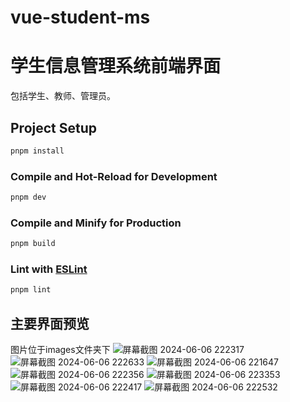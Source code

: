 # vue-student-ms

# 学生信息管理系统前端界面

包括学生、教师、管理员。

## Project Setup

```sh
pnpm install
```

### Compile and Hot-Reload for Development

```sh
pnpm dev
```

### Compile and Minify for Production

```sh
pnpm build
```

### Lint with [ESLint](https://eslint.org/)

```sh
pnpm lint
```

## 主要界面预览

图片位于images文件夹下
![屏幕截图 2024-06-06 222317](https://github.com/CYHone/vue-student-ms/assets/131361865/874c16bb-1aa3-4093-8fe6-382c60e8f57a)
![屏幕截图 2024-06-06 222633](https://github.com/CYHone/vue-student-ms/assets/131361865/e79f73ae-c4c3-4cb4-b150-d25c246970bb)
![屏幕截图 2024-06-06 221647](https://github.com/CYHone/vue-student-ms/assets/131361865/3f970c7d-467b-4eaf-bcf6-a4bcc8e01706)
![屏幕截图 2024-06-06 222356](https://github.com/CYHone/vue-student-ms/assets/131361865/580cb33e-77e5-4972-9020-8f6795afc52a)
![屏幕截图 2024-06-06 223353](https://github.com/CYHone/vue-student-ms/assets/131361865/3b36679f-a9f4-417c-af63-64ce7df24f9e)
![屏幕截图 2024-06-06 222417](https://github.com/CYHone/vue-student-ms/assets/131361865/da3a33ee-70b3-43d7-9c9a-44d86f50b825)
![屏幕截图 2024-06-06 222532](https://github.com/CYHone/vue-student-ms/assets/131361865/3e85b435-d43b-4ff7-ae66-797de23f4677)

